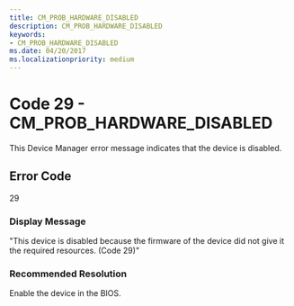 ```yaml
---
title: CM_PROB_HARDWARE_DISABLED
description: CM_PROB_HARDWARE_DISABLED
keywords:
- CM_PROB_HARDWARE_DISABLED
ms.date: 04/20/2017
ms.localizationpriority: medium
---
```


# Code 29 - CM_PROB_HARDWARE_DISABLED

This Device Manager error message indicates that the device is disabled.

## Error Code

29

### Display Message

"This device is disabled because the firmware of the device did not give it the required resources. (Code 29)"

### Recommended Resolution

Enable the device in the BIOS.
